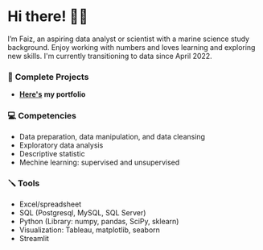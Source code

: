 # **Hi there!** 👋🏼
I’m Faiz, an aspiring data analyst or scientist with a marine science study background. Enjoy working with numbers and loves learning and exploring new skills. I'm currently transitioning to data since April 2022.

### 📂 **Complete Projects**
- [**Here's**](https://github.com/faizns/Faizs-Data-Portofolio) **my portfolio**

### 💻 **Competencies**
- Data preparation, data manipulation, and data cleansing
- Exploratory data analysis
- Descriptive statistic
- Mechine learning: supervised and unsupervised

### 🪛 **Tools**
- Excel/spreadsheet
- SQL (Postgresql, MySQL, SQL Server)
- Python (Library: numpy, pandas, SciPy, sklearn)
- Visualization: Tableau, matplotlib, seaborn
- Streamlit
